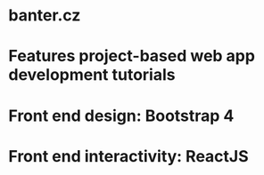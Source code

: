 # banter.cz
# Features project-based web app development tutorials 

# Front end design: Bootstrap 4
# Front end interactivity: ReactJS
